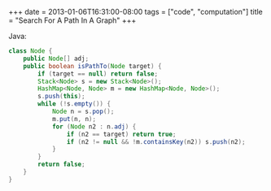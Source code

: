+++
date = 2013-01-06T16:31:00-08:00
tags = ["code", "computation"]
title = "Search For A Path In A Graph"
+++

Java:

```java
class Node {
    public Node[] adj;
    public boolean isPathTo(Node target) {
        if (target == null) return false;
        Stack<Node> s = new Stack<Node>();
        HashMap<Node, Node> m = new HashMap<Node, Node>();
        s.push(this);
        while (!s.empty()) {
            Node n = s.pop();
            m.put(n, n);
            for (Node n2 : n.adj) {
                if (n2 == target) return true;
                if (n2 != null && !m.containsKey(n2)) s.push(n2);
            }
        }
        return false;
    }
}
```
